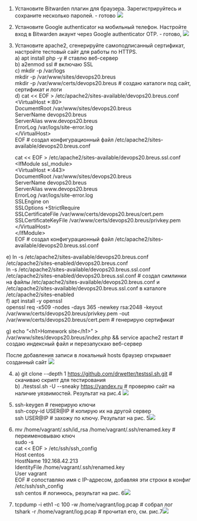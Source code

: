 <ol>
<li class="has-line-data" data-line-start="0" data-line-end="1">Установите Bitwarden плагин для браузера. Зарегистрируйтесь и сохраните несколько паролей. - готово <img src="img\рис.1.png"></li>
</ol>
<ol start="2">
<li class="has-line-data" data-line-start="4" data-line-end="5">Установите Google authenticator на мобильный телефон. Настройте вход в Bitwarden акаунт через Google authenticator OTP. - готово, <img src="img\рис.2.png"></li>
</ol>
<ol start="3">
<li class="has-line-data" data-line-start="8" data-line-end="38">
<p class="has-line-data" data-line-start="8" data-line-end="22">Установите apache2, сгенерируйте самоподписанный сертификат, настройте тестовый сайт для работы по HTTPS.<br>
a) apt install php -y # ставлю веб-сервер<br>
b) a2enmod ssl # включаю SSL<br>
c) mkdir -p /var/logs<br>
mkdir -p /var/www/sites/devops20.breus<br>
mkdir -p /var/www/certs/devops20.breus # создаю каталоги под сайт, сертификат и логи<br>
d) cat &lt;&lt; EOF &gt; /etc/apache2/sites-available/devops20.breus.conf<br>
&lt;VirtualHost *:80&gt;<br>
DocumentRoot /var/www/sites/devops20.breus<br>
ServerName devops20.breus<br>
ServerAlias www.devops20.breus<br>
ErrorLog /var/logs/site-error.log<br>
&lt;/VirtualHost&gt;<br>
EOF # создал конфигурационный файл /etc/apache2/sites-available/devops20.breus.conf</p>
<p class="has-line-data" data-line-start="23" data-line-end="37">cat &lt;&lt; EOF &gt; /etc/apache2/sites-available/devops20.breus.ssl.conf<br>
&lt;IfModule ssl_module&gt;<br>
&lt;VirtualHost *:443&gt;<br>
DocumentRoot /var/www/sites/devops20.breus<br>
ServerName devops20.breus<br>
ServerAlias www.devops20.breus<br>
ErrorLog /var/logs/site-error.log<br>
SSLEngine on<br>
SSLOptions +StrictRequire<br>
SSLCertificateFile /var/www/certs/devops20.breus/cert.pem<br>
SSLCertificateKeyFile /var/www/certs/devops20.breus/privkey.pem<br>
&lt;/VirtualHost&gt;<br>
&lt;/IfModule&gt;<br>
EOF # создал конфигурационный файл /etc/apache2/sites-available/devops20.breus.ssl.conf</p>
</li>
</ol>
<p class="has-line-data" data-line-start="38" data-line-end="42">e) ln -s /etc/apache2/sites-available/devops20.breus.conf /etc/apache2/sites-enabled/devops20.breus.conf<br>
ln -s /etc/apache2/sites-available/devops20.breus.ssl.conf /etc/apache2/sites-enabled/devops20.breus.ssl.conf # создал симлинки на файлы /etc/apache2/sites-available/devops20.breus.conf и /etc/apache2/sites-available/devops20.breus.ssl.conf в каталоге /etc/apache2/sites-enabled<br>
f) apt install -y openssl<br>
openssl req -x509 -nodes -days 365 -newkey rsa:2048 -keyout /var/www/certs/devops20.breus/privkey.pem -out /var/www/certs/devops20.breus/cert.pem # генерирую сертификат</p>
<p class="has-line-data" data-line-start="43" data-line-end="44">g) echo “&lt;h1&gt;Homework site&lt;/h1&gt;” &gt; /var/www/sites/devops20.breus/index.php &amp;&amp; service apache2 restart # создаю индексный файл и перезапускаю веб-сервер</p>
<p class="has-line-data" data-line-start="45" data-line-end="46">После добавления записи в локальный hosts браузер открывает созданный сайт <img src="img\рис.3.png"></p>
<ol start="4">
<li class="has-line-data" data-line-start="49" data-line-end="51">а) git clone --depth 1 <a href="https://github.com/drwetter/testssl.sh.git">https://github.com/drwetter/testssl.sh.git</a> # скачиваю скрипт для тестирования<br>
b) ./testssl.sh -U --sneaky <a href="https://yandex.ru">https://yandex.ru</a> # проверяю сайт на наличие уязвимостей. Результат на рис.4 <img src="img\рис.4.png"></li>
</ol>
<ol start="5">
<li class="has-line-data" data-line-start="53" data-line-end="56">ssh-keygen # генерирую ключи<br>
ssh-copy-id USER@IP # копирую их на другой сервер<br>
ssh USER@IP # захожу по ключу. Результат на рис. 5<img src="img\рис.5.png"></li>
</ol>
<ol start="6">
<li class="has-line-data" data-line-start="58" data-line-end="67">mv /home/vagrant/.ssh/id_rsa /home/vagrant/.ssh/renamed.key # переименовываю ключ<br>
sudo -s<br>
cat &lt;&lt; EOF &gt; /etc/ssh/ssh_config<br>
Host centos<br>
HostName 192.168.42.213<br>
IdentityFile /home/vagrant/.ssh/renamed.key<br>
User vagrant<br>
EOF # сопоставляю имя с IP-адресом, добавляя эти строки в конфиг /etc/ssh/ssh_config<br>
ssh centos # логинюсь, результат на рис. 6<img src="img\рис.6.png"></li>
</ol>
<ol start="7">
<li class="has-line-data" data-line-start="69" data-line-end="71">tcpdump -i eth1 -c 100 -w /home/vagrant/log.pcap # собрал лог<br>
tshark -r /home/vagrant/log.pcap # прочитал его, см. рис.7<img src="img\рис.7.png"></li>
</ol>